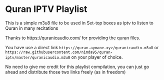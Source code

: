 # Quran IPTV Playlist
This is a simple m3u8 file to be used in Set-top boxes as iptv to listen to Quran in many recitations

Thanks to https://quranicaudio.com/ for providing the quran files.

You have use a direct link `https://quran.aymane.xyz/quranicaudio.m3u8` or `https://raw.githubusercontent.com/nimda95/quran-iptv/master/quranicaudio.m3u8` on your player of choice.

No need to give me credit for this playlist compilation, you can just go ahead and distribute those two links freely (as in freedom)
